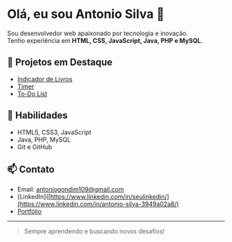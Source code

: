 # Olá, eu sou Antonio Silva 👋

Sou desenvolvedor web apaixonado por tecnologia e inovação.  
Tenho experiência em **HTML, CSS, JavaScript, Java, PHP e MySQL**.

## 🚀 Projetos em Destaque
- [Indicador de Livros](http://projeto-indicador-de-livros-bpcuianix.vercel.app/)
- [Timer](https://projeto-timer-13d4na39f-antonio-silvas-projects-8cc96ebf.vercel.app/)
- [To-Do List](https://projeto-to-do-list-rho.vercel.app/)

## 💼 Habilidades
- HTML5, CSS3, JavaScript
- Java, PHP, MySQL
- Git e GitHub

## 📫 Contato
- Email: antoniogondim109@gmail.com
- [LinkedIn]([https://www.linkedin.com/in/seulinkedin/](https://www.linkedin.com/in/antonio-silva-3949a02a8/)
- [Portfólio](http://localhost/ProjetoPortifolioWeb/)

---

> Sempre aprendendo e buscando novos desafios!

